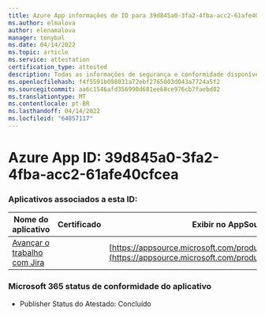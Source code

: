 ```yaml
---
title: Azure App informações de ID para 39d845a0-3fa2-4fba-acc2-61afe40cfcea
ms.author: elmalova
author: elenamalova
manager: tonybal
ms.date: 04/14/2022
ms.topic: article
ms.service: attestation
certification_type: attested
description: Todas as informações de segurança e conformidade disponíveis para 39d845a0-3fa2-4fba-acc2-61afe40cfcea.
ms.openlocfilehash: f4f5591b098031a72ebf2765003d043a7724a5f2
ms.sourcegitcommit: aa6c1546afd356990d681ee68ce976cb7faebd02
ms.translationtype: MT
ms.contentlocale: pt-BR
ms.lasthandoff: 04/14/2022
ms.locfileid: "64857117"
---
```

# <a name="azure-app-id-39d845a0-3fa2-4fba-acc2-61afe40cfcea"></a>Azure App ID: 39d845a0-3fa2-4fba-acc2-61afe40cfcea


### <a name="apps-associated-with-this-id"></a>Aplicativos associados a esta ID:
| **Nome do aplicativo** | **Certificado** | **Exibir no AppSource** |
|--------------|---------------|-----------------------|
| [Avançar o trabalho com Jira](../forward/WA200002855.md) |  | [https://appsource.microsoft.com/product/office/WA200002855](https://appsource.microsoft.com/product/office/WA200002855) |

### <a name="microsoft-365-app-compliance-status"></a>Microsoft 365 status de conformidade do aplicativo
- Publisher Status do Atestado: Concluído
